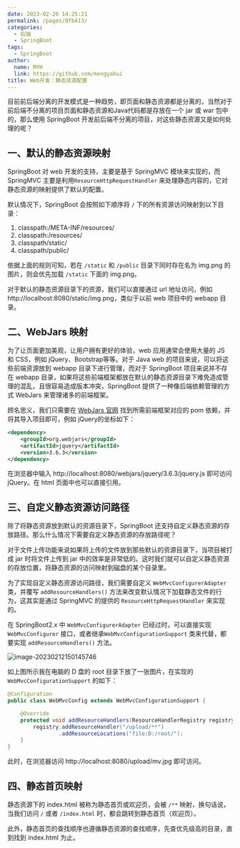 ```yaml
---
date: 2023-02-26 14:25:21
permalink: /pages/0fb413/
categories: 
  - 后端
  - SpringBoot
tags: 
  - SpringBoot
author: 
  name: MYH
  link: https://github.com/mengyahui
title: Web开发：静态资源配置
---
```

目前前后端分离的开发模式是一种趋势，即页面和静态资源都是分离的，当然对于前后端不分离的项目页面和静态资源和Java代码都是存放在一个 jar 或 war 包中的，那么使用 SpringBoot 开发前后端不分离的项目，对这些静态资源又是如何处理的呢？

## 一、默认的静态资源映射

SpringBoot 对 web 开发的支持，主要是基于 SpringMVC 模块来实现的，而 SpringMVC 主要是利用`ResourceHttpRequestHandler` 来处理静态内容的，它对静态资源的映射提供了默认的配置。

默认情况下，SpringBoot 会按照如下顺序将 `/` 下的所有资源访问映射到以下目录：

1. classpath:/META-INF/resources/
2. classpath:/resources/
3. classpath/static/
4. classpath/public/

依据上面的规则可知，若在 `/static` 和 `/public` 目录下同时存在名为 img.png 的图片，则会优先加载 `/static` 下面的 img.png。

对于默认的静态资源目录下的资源，我们可以直接通过 url 地址访问，例如 http://localhost:8080/static/img.png，类似于以前 web 项目中的 webapp 目录。

## 二、WebJars 映射

为了让页面更加美观，让用户拥有更好的体验，web 应用通常会使用大量的 JS 和 CSS，例如 jQuery、Bootstrap等等。对于 Java web 的项目来说，可以将这些前端资源放到 webapp 目录下进行管理，而对于 SpringBoot 项目来说并不存在 webapp 目录，如果将这些前端框架都放在默认的静态资源目录下难免造成管理的混乱，且很容易造成版本冲突，SpringBoot 提供了一种像后端依赖管理的方式 WebJars 来管理诸多的前端框架。

顾名思义，我们只需要在 [WebJars 官网](https://www.webjars.org/) 找到所需前端框架对应的 pom 依赖，并将其导入项目即可，例如 jQuery的坐标如下：

```xml
<dependency>
    <groupId>org.webjars</groupId>
    <artifactId>jquery</artifactId>
    <version>3.6.3</version>
</dependency>
```

在浏览器中输入 http://localhost:8080/webjars/jquery/3.6.3/jquery.js 即可访问 jQuery。在 html 页面中也可以直接引用。

## 三、自定义静态资源访问路径

除了将静态资源放到默认的资源目录下，SpringBoot 还支持自定义静态资源的存放路径。那么什么情况下需要自定义静态资源的存放路径呢？

对于文件上传功能来说如果将上传的文件放到那些默认的资源目录下，当项目被打成 jar 时将文件上传到 jar 中的效率是非常低的。这时我们就可以自定义静态资源的存放位置，将静态资源的访问映射到磁盘的某个目录里。

为了实现自定义静态资源访问路径，我们需要自定义 `WebMvcConfigurerAdapter` 类，并覆写 `addResourceHandlers()` 方法来改变默认情况下加载静态文件的行为，这其实是通过 SpringMVC 的提供的 `ResourceHttpRequestHandler` 来实现的。

在 SpringBoot2.x 中 `WebMvcConfigurerAdapter` 已经过时，可以直接实现 `WebMvcConfigurer` 接口，或者继承`WebMvcConfigurationSupport` 类来代替，都要实现 `addResourceHandlers()` 方法。

![image-20230212150145746](https://cdn.staticaly.com/gh/mengyahui/image-repository@master/springboot/image-20230212150145746.7jtyk7irmao0.jpg)

如上图所示我在电脑的 D 盘的 root 目录下放了一张图片，在实现的 `WebMvcConfigurationSupport` 的如下：

```java
@Configuration
public class WebMvcConfig extends WebMvcConfigurationSupport {

    @Override
    protected void addResourceHandlers(ResourceHandlerRegistry registry) {
        registry.addResourceHandler("/upload/**")
                .addResourceLocations("file:D:/root/");
    }
}
```

此时，在浏览器访问 http://localhost:8080/upload/mv.jpg 即可访问。

## 四、静态首页映射

静态资源下的 index.html 被称为静态首页或欢迎页，会被 `/**` 映射，换句话说，当我们访问 `/` 或者 `/index.html` 时，都会跳转到静态首页（欢迎页）。

此外，静态首页的查找顺序也遵循静态资源的查找顺序，先查优先级高的目录，直到找到 index.html 为止。
